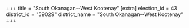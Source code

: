 +++
title = "South Okanagan--West Kootenay"
[extra]
election_id = 43
district_id = "59029"
district_name = "South Okanagan--West Kootenay"
+++
